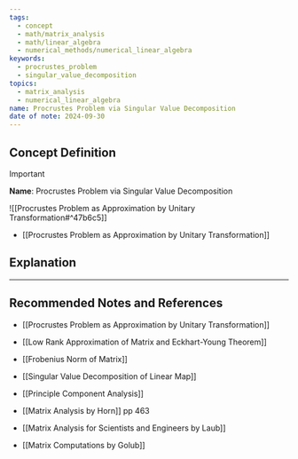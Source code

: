 ```yaml
---
tags:
  - concept
  - math/matrix_analysis
  - math/linear_algebra
  - numerical_methods/numerical_linear_algebra
keywords:
  - procrustes_problem
  - singular_value_decomposition
topics:
  - matrix_analysis
  - numerical_linear_algebra
name: Procrustes Problem via Singular Value Decomposition
date of note: 2024-09-30
---
```


## Concept Definition

>[!important]
>**Name**: Procrustes Problem via Singular Value Decomposition


![[Procrustes Problem as Approximation by Unitary Transformation#^47b6c5]]


- [[Procrustes Problem as Approximation by Unitary Transformation]]
## Explanation





-----------
##  Recommended Notes and References


- [[Procrustes Problem as Approximation by Unitary Transformation]]
- [[Low Rank Approximation of Matrix and Eckhart-Young Theorem]]
- [[Frobenius Norm of Matrix]]

- [[Singular Value Decomposition of Linear Map]]
- [[Principle Component Analysis]]


- [[Matrix Analysis by Horn]] pp 463
- [[Matrix Analysis for Scientists and Engineers by Laub]]
- [[Matrix Computations by Golub]]